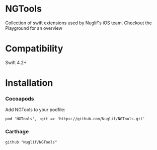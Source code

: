# NGTools
Collection of swift extensions used by Nuglif's iOS team. Checkout the Playground for an overview

# Compatibility
Swift 4.2+

# Installation
### Cocoapods
Add NGTools to your podfile:
```
pod 'NGTools', :git => 'https://github.com/Nuglif/NGTools.git'
```

### Carthage
```
github "Nuglif/NGTools"
```

